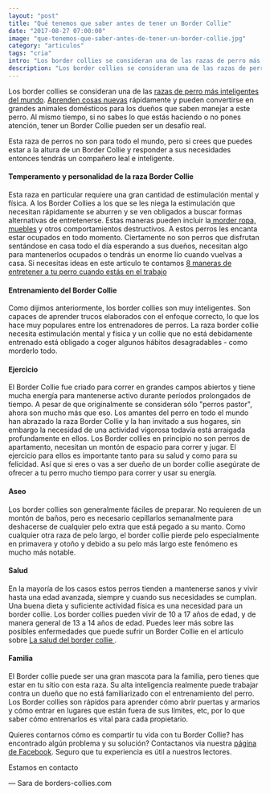```yaml
---
layout: "post"
title: "Qué tenemos que saber antes de tener un Border Collie"
date: "2017-08-27 07:00:00"
image: "que-tenemos-que-saber-antes-de-tener-un-border-collie.jpg"
category: "articulos"
tags: "cria"
intro: "Los border collies se consideran una de las razas de perro más inteligentes del mundo. Aprenden cosas nuevas rápidamente y pueden convertirse en grandes animales domésticos para los dueños que saben manejar a este perro."
description: "Los border collies se consideran una de las razas de perro más inteligentes del mundo. Aprenden cosas nuevas rápidamente y pueden convertirse en grandes animales domésticos para los dueños que saben manejar a este perro."
---
```


Los border collies se consideran una de las [razas de perro más inteligentes del mundo](http://www.borders-collies.com/border-collie-perro-mas-inteligente-del-mundo). [Aprenden cosas nuevas](http://www.borders-collies.com/border-collie-adiestramiento/) rápidamente y pueden convertirse en grandes animales domésticos para los dueños que saben manejar a este perro. Al mismo tiempo, si no sabes lo que estás haciendo o no pones atención, tener un Border Collie pueden ser un desafío real.

Esta raza de perros no son para todo el mundo, pero si crees que puedes estar a la altura de un Border Collie y responder a sus necesidades entonces tendrás un compañero leal e inteligente.

#### Temperamento y personalidad de la raza Border Collie

Esta raza en particular requiere una gran cantidad de estimulación mental y física. A los Border Collies a los que se les niega la estimulación que necesitan rápidamente se aburren y se ven obligados a buscar formas alternativas de entretenerse.
Estas maneras pueden incluir la[ morder ropa, muebles](http://www.borders-collies.com/que-hacer-para-que-tu-border-collie-deje-de-morder-todas-tus-cosas/) y otros comportamientos destructivos.
A estos perros les encanta estar ocupados en todo momento. Ciertamente no son perros que disfrutan sentándose en casa todo el día esperando a sus dueños, necesitan algo para mantenerlos ocupados o tendrás un enorme lío cuando vuelvas a casa.
Si necesitas ideas en este articulo te contamos [8 maneras de entretener a tu perro cuando estás en el trabajo](http://www.borders-collies.com/8-maneras-de-entretener-a-tu-perro-cuando-estas-en-el-trabajo/)

#### Entrenamiento del Border Collie

Como dijimos anteriormente, los border collies son muy inteligentes. Son capaces de aprender trucos elaborados con el enfoque correcto, lo que los hace muy populares entre los entrenadores de perros.
La raza border collie necesita estimulación mental y física y un collie que no está debidamente entrenado está obligado a coger algunos hábitos desagradables - como morderlo todo.


#### Ejercicio

El Border Collie fue criado para correr en grandes campos abiertos y tiene mucha energía para mantenerse activo durante períodos prolongados de tiempo.
A pesar de que originalmente se consideran sólo "perros pastor", ahora son mucho más que eso. Los amantes del perro en todo el mundo han abrazado la raza Border Collie y la han invitado a sus hogares, sin embargo la necesidad de una actividad vigorosa todavía está arraigada profundamente en ellos.
Los Border collies en principio no son perros de apartamento, necesitan un montón de espacio para correr y jugar. El ejercicio para ellos es importante tanto para su salud y como para su felicidad.
Así que si eres o vas a ser dueño de un border collie asegúrate de ofrecer a tu perro mucho tiempo para correr y usar su energía.

#### Aseo

Los border collies son generalmente fáciles de preparar. No requieren de un montón de baños, pero es necesario cepillarlos semanalmente para deshacerse de cualquier pelo extra que está pegado a su manto.
Como cualquier otra raza de pelo largo, el border collie pierde pelo especialmente en primavera y otoño y debido a su pelo más largo este fenómeno es mucho más notable.

#### Salud

En la mayoría de los casos estos perros tienden a mantenerse sanos y vivir hasta una edad avanzada, siempre y cuando sus necesidades se cumplan. Una buena dieta y suficiente actividad física es una necesidad para un border collie.
Los border collies pueden vivir de 10 a 17 años de edad, y de manera general de 13 a 14 años de edad.
Puedes leer más sobre las posibles enfermedades que puede sufrir un Border Collie en el artículo sobre [La salud del border collie
](http://www.borders-collies.com/la-salud-del-border-collie/).

#### Familia

El Border collie puede ser una gran mascota para la familia, pero tienes que estar en tu sitio con esta raza. Su alta inteligencia realmente puede trabajar contra un dueño que no está familiarizado con el entrenamiento del perro.
Los Border collies son rápidos para aprender cómo abrir puertas y armarios y cómo entrar en lugares que están fuera de sus límites, etc, por lo que saber cómo entrenarlos es vital para cada propietario.

Quieres contarnos cómo es compartir tu vida con tu Border Collie? has encontrado algún problema y su solución? Contactanos via nuestra [página de Facebook](https://www.facebook.com/borderscolliescom/).
Seguro que tu experiencia es útil a nuestros lectores.

Estamos en contacto

— Sara de borders-collies.com
